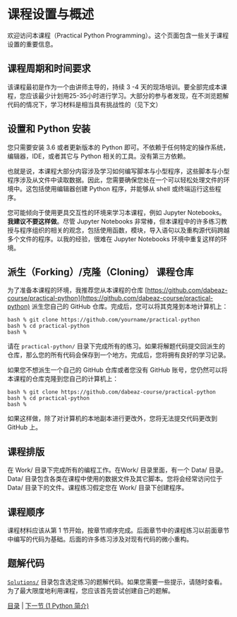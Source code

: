 # 课程设置与概述

欢迎访问本课程（Practical Python Programming）。这个页面包含一些关于课程设置的重要信息。

## 课程周期和时间要求

该课程最初是作为一个由讲师主导的，持续 3 -4 天的现场培训。要全部完成本课程，您应该最少计划用25-35小时进行学习。大部分的参与者发现，在不浏览题解代码的情况下，学习材料是相当具有挑战性的（见下文）

## 设置和 Python 安装

您只需要安装 3.6 或者更新版本的 Python 即可。不依赖于任何特定的操作系统，编辑器，IDE，或者其它与 Python 相关的工具。没有第三方依赖。

也就是说，本课程大部分内容涉及学习如何编写脚本与小型程序，这些脚本与小型程序涉及从文件中读取数据。因此，您需要确保您处在一个可以轻松处理文件的环境中。这包括使用编辑器创建 Python 程序，并能够从 shell 或终端运行这些程序。

您可能倾向于使用更具交互性的环境来学习本课程，例如 Jupyter Notebooks。**我建议不要这样做**。尽管 Jupyter Notebooks 非常棒，但本课程中的许多练习教授与程序组织的相关的观念，包括使用函数，模块，导入语句以及重构源代码跨越多个文件的程序。以我的经验，很难在  Jupyter Notebooks 环境中重复这样的环境。

## 派生（Forking）/克隆（Cloning） 课程仓库

为了准备本课程的环境，我推荐您从本课程的仓库 [https://github.com/dabeaz-course/practical-python](https://github.com/dabeaz-course/practical-python) 派生您自己的 GitHub 仓库。完成后，您可以将其克隆到本地计算机上：

```
bash % git clone https://github.com/yourname/practical-python
bash % cd practical-python
bash %
```

请在 `practical-python/` 目录下完成所有的练习。如果将解题代码提交回派生的仓库，那么您的所有代码会保存到一个地方。完成后，您将拥有良好的学习记录。

如果您不想派生一个自己的 GitHub 仓库或者您没有 GitHub 账号，您仍然可以将本课程的仓库克隆到您自己的计算机上：

```
bash % git clone https://github.com/dabeaz-course/practical-python
bash % cd practical-python
bash %
```

如果这样做，除了对计算机的本地副本进行更改外，您将无法提交代码更改到 GitHub 上。

## 课程排版

在 Work/ 目录下完成所有的编程工作。在Work/ 目录里面，有一个 Data/ 目录。 Data/ 目录包含各类在课程中使用的数据文件及其它脚本。您将会经常访问位于 Data/ 目录下的文件。课程练习假定您在 Work/ 目录下创建程序。

## 课程顺序

课程材料应该从第 1 节开始，按章节顺序完成。后面章节中的课程练习以前面章节中编写的代码为基础。后面的许多练习涉及对现有代码的微小重构。

## 题解代码

[`Solutions/`](../Solutions) 目录包含选定练习的题解代码。如果您需要一些提示，请随时查看。为了最大限度地利用课程，您应该首先尝试创建自己的题解。

[目录](Contents.md) \| [下一节 (1 Python 简介)](01_Introduction/00_Overview.md)









